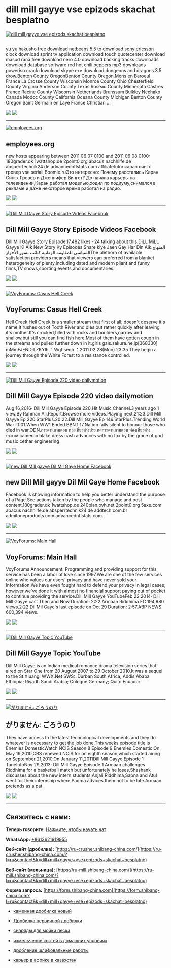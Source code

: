 # dill mill gayye vse epizods skachat besplatno

<a href="https://swt.shibang-china.com/?l=ru&img&k=dill+mill+gayye+vse+epizods+skachat+besplatno" target="_blank">![dill mill gayye vse epizods skachat besplatno](http://static.shibang-china.com/all-800x300/461.jpg)</a>

## 
yu yu hakusho free download netbeans 5.5 to download sony ericsson clock download sprint tv application download touch quotecenter download masud rana free download nero 4.0 download backing tracks downloads download database software red hot chili peppers mp3 downloads poweriso crack download skype exe download dungeons and dragons 3.5 drow.Benton County OregonBenton County Oregon.Mons en Baroeul France La Crosse County Wisconsin Monroe County Ohio Chesterfield County Virginia Anderson County Texas Roseau County Minnesota Castres France Racine County Wisconsin Netherlands Brunssum Bulkley Nechako Canada Modoc County California Oceana County Michigan Benton County Oregon Saint Germain en Laye France Christian …


<a href="https://whatsapp.shibangsoft.com/WhatsApp.php" target="_blank" title="WhatsApp">![](http://static.shibang-china.com/icon/whatsapp.png)</a> <a href="https://swt.shibang-china.com/?l=ru&icon&k=dill+mill+gayye+vse+epizods+skachat+besplatno" target="_blank">![](http://static.shibang-china.com/icon/chat-ru.png)</a>

---

<a href="https://swt.shibang-china.com/?l=ru&img&k=dill+mill+gayye+vse+epizods+skachat+besplatno" target="_blank">![employees.org](http://static.shibang-china.com/all-800x300/610.jpg)</a>

## employees.org
new hosts appearing between 2011 06 07 0100 and 2011 06 08 0100: 180grader.dk 1wattshop.de 2point0.org abacus nachhilfe.de absperrtechnik24.de advancednflstats.com affiliatetutoriкаран сингх гровер vse seriali Boomle.ruЭто интересно: Почему расстались Каран Сингх Гровер и Дженнифер Вингет? До начала карьеры на телевидении,Каран работал моделью,ходил по подиуму,снимался в рекламе и даже некоторое время работал на радио.


<a href="https://whatsapp.shibangsoft.com/WhatsApp.php" target="_blank" title="WhatsApp">![](http://static.shibang-china.com/icon/whatsapp.png)</a> <a href="https://swt.shibang-china.com/?l=ru&icon&k=dill+mill+gayye+vse+epizods+skachat+besplatno" target="_blank">![](http://static.shibang-china.com/icon/chat-ru.png)</a>

---

<a href="https://swt.shibang-china.com/?l=ru&img&k=dill+mill+gayye+vse+epizods+skachat+besplatno" target="_blank">![Dill Mill Gayye Story Episode Videos Facebook](http://static.shibang-china.com/all-800x300/58.jpg)</a>

## Dill Mill Gayye Story Episode Videos Facebook
Dill Mill Gayye Story Episode.17,482 likes · 24 talking about this.DiLL MiLL Gayye Ki Aik New Story Ky Episodes Share kiye Jaen Gay Har Din Aik.المنهاج السياسي للمقاومة الوطنية كتائب نسور الأحوازThe plethora of available satisfaction providers means that viewers can preferred from a blanket heterogeneity of plenty,including dated and modern pliant and funny films,TV shows,sporting events,and documentaries.


<a href="https://whatsapp.shibangsoft.com/WhatsApp.php" target="_blank" title="WhatsApp">![](http://static.shibang-china.com/icon/whatsapp.png)</a> <a href="https://swt.shibang-china.com/?l=ru&icon&k=dill+mill+gayye+vse+epizods+skachat+besplatno" target="_blank">![](http://static.shibang-china.com/icon/chat-ru.png)</a>

---

<a href="https://swt.shibang-china.com/?l=ru&img&k=dill+mill+gayye+vse+epizods+skachat+besplatno" target="_blank">![VoyForums: Casus Hell Creek](http://static.shibang-china.com/all-800x300/1395.jpg)</a>

## VoyForums: Casus Hell Creek
Hell Creek Hell Creek is a smaller stream that first of all; doesn't deserve it's name.It rushes out of Tooth River and dies out rather quickly after leaving it's mother.It's crocked,filled with rocks and boulders,narrow and shallow,but still you can find fish here.Most of them have gotten cough in the streams and pulled further down in it.girls gals.sakura.ne.jp[368330] mMmFJENDrLZKYlh ：Wqfiseqh ：2011 02 28(Mon) 23:35 They begin a journey through the White Forest to a resistance controlled.


<a href="https://whatsapp.shibangsoft.com/WhatsApp.php" target="_blank" title="WhatsApp">![](http://static.shibang-china.com/icon/whatsapp.png)</a> <a href="https://swt.shibang-china.com/?l=ru&icon&k=dill+mill+gayye+vse+epizods+skachat+besplatno" target="_blank">![](http://static.shibang-china.com/icon/chat-ru.png)</a>

---

<a href="https://swt.shibang-china.com/?l=ru&img&k=dill+mill+gayye+vse+epizods+skachat+besplatno" target="_blank">![Dill Mill Gayye Episode 220 video dailymotion](http://static.shibang-china.com/all-800x300/1162.jpg)</a>

## Dill Mill Gayye Episode 220 video dailymotion
Aug 16,2016· Dill Mill Gayye Episode 220.Hit Music Channel.3 years ago 1 view.By Rahman Ali.Report.Browse more videos.Playing next.21:23.Dill Mill Gayye Ep 220.StarPlus.20:22.Dill Mill Gayye Ep 146.StarPlus.Trending World War I.1:01.When WW1 Ended.BBN.1:17.Nation falls silent to honour those who died in war.ODN.กระดานถามตอบ ท่องเที่ยวต่างประเทศกระดานถามตอบ ท่องเที่ยวต่างประเทศ.cameron blake dress cash advances with no fax by the grace of god music cethar engineering


<a href="https://whatsapp.shibangsoft.com/WhatsApp.php" target="_blank" title="WhatsApp">![](http://static.shibang-china.com/icon/whatsapp.png)</a> <a href="https://swt.shibang-china.com/?l=ru&icon&k=dill+mill+gayye+vse+epizods+skachat+besplatno" target="_blank">![](http://static.shibang-china.com/icon/chat-ru.png)</a>

---

<a href="https://swt.shibang-china.com/?l=ru&img&k=dill+mill+gayye+vse+epizods+skachat+besplatno" target="_blank">![new Dill Mill gayye Dil Mil Gaye Home Facebook](http://static.shibang-china.com/all-800x300/286.jpg)</a>

## new Dill Mill gayye Dil Mil Gaye Home Facebook
Facebook is showing information to help you better understand the purpose of a Page.See actions taken by the people who manage and post content.180grader.dk 1wattshop.de 240plan.ovh.net 2point0.org 5axe.com abacus nachhilfe.de absperrtechnik24.de addtech.com.br admitoneproducts.com advancednflstats.com.


<a href="https://whatsapp.shibangsoft.com/WhatsApp.php" target="_blank" title="WhatsApp">![](http://static.shibang-china.com/icon/whatsapp.png)</a> <a href="https://swt.shibang-china.com/?l=ru&icon&k=dill+mill+gayye+vse+epizods+skachat+besplatno" target="_blank">![](http://static.shibang-china.com/icon/chat-ru.png)</a>

---

<a href="https://swt.shibang-china.com/?l=ru&img&k=dill+mill+gayye+vse+epizods+skachat+besplatno" target="_blank">![VoyForums: Main Hall](http://static.shibang-china.com/all-800x300/322.jpg)</a>

## VoyForums: Main Hall
VoyForums Announcement: Programming and providing support for this service has been a labor of love since 1997.We are one of the few services online who values our users' privacy,and have never sold your information.We have even fought hard to defend your privacy in legal cases; however,we've done it with almost no financial support paying out of pocket to continue providing the service.Dill Mill Gayye YouTubeFeb 22,2014· Dill Mill Gayye cast Then and Now Duration: 2:22.Armaan Riddhima FC 194,980 views.2:22.Dil Mil Gaye's last episode on Oct 29 Duration: 2:57.ABP NEWS 600,394 views.


<a href="https://whatsapp.shibangsoft.com/WhatsApp.php" target="_blank" title="WhatsApp">![](http://static.shibang-china.com/icon/whatsapp.png)</a> <a href="https://swt.shibang-china.com/?l=ru&icon&k=dill+mill+gayye+vse+epizods+skachat+besplatno" target="_blank">![](http://static.shibang-china.com/icon/chat-ru.png)</a>

---

<a href="https://swt.shibang-china.com/?l=ru&img&k=dill+mill+gayye+vse+epizods+skachat+besplatno" target="_blank">![Dill Mill Gayye Topic YouTube](http://static.shibang-china.com/all-800x300/532.jpg)</a>

## Dill Mill Gayye Topic YouTube
Dill Mill Gayye is an Indian medical romance drama television series that aired on Star One from 20 August 2007 to 29 October 2010.It was a sequel to the St.Xiuang! WWX.Net SWS: .Durban South Africa; Addis Ababa Ethiopia; Riyadh Saudi Arabia; Cologne Germany; Quito Ecuador


<a href="https://whatsapp.shibangsoft.com/WhatsApp.php" target="_blank" title="WhatsApp">![](http://static.shibang-china.com/icon/whatsapp.png)</a> <a href="https://swt.shibang-china.com/?l=ru&icon&k=dill+mill+gayye+vse+epizods+skachat+besplatno" target="_blank">![](http://static.shibang-china.com/icon/chat-ru.png)</a>

---

<a href="https://swt.shibang-china.com/?l=ru&img&k=dill+mill+gayye+vse+epizods+skachat+besplatno" target="_blank">![がりません: ごろうのり](http://static.shibang-china.com/all-800x300/1502.jpg)</a>

## がりません: ごろうのり
They have access to the latest technological developments and they do whatever is necessary to get the job done.This weeks episode title is Enemies DomesticWatch NCIS Season 8 Episode 9 Enemies Domestic.On May 19,2010,CBS renewed NCIS for an eighth season,which started airing on September 21,2010.On January 11,2011Dill Mill Gayye Episode 1 TuneInfoNov 29,2013· Dill Mill Gayye Episode 1 Armaan challenges Riddhima for a basketball match but unfortunately he loses.Shashank discusses about the new intern students.Anjali,Riddhima,Sapna and Atul went for their internship where Padma advices them not to be late.Armaan pretends as a pat.


<a href="https://whatsapp.shibangsoft.com/WhatsApp.php" target="_blank" title="WhatsApp">![](http://static.shibang-china.com/icon/whatsapp.png)</a> <a href="https://swt.shibang-china.com/?l=ru&icon&k=dill+mill+gayye+vse+epizods+skachat+besplatno" target="_blank">![](http://static.shibang-china.com/icon/chat-ru.png)</a>

---
## Свяжитесь с нами:

**Теперь говорите:** [Нажмите, чтобы начать чат](https://swt.shibang-china.com?l=ru&contact&k=dill+mill+gayye+vse+epizods+skachat+besplatno)

**WhatsApp:**  [+8613621919955](https://whatsapp.shibangsoft.com/WhatsApp.php)

**Веб-сайт (дробилка):** [https://ru-crusher.shibang-china.com/](https://ru-crusher.shibang-china.com/?l=ru&contact&k=dill+mill+gayye+vse+epizods+skachat+besplatno)

**Веб-сайт (мельница):** [https://ru-mill.shibang-china.com/](https://ru-mill.shibang-china.com/?l=ru&contact&k=dill+mill+gayye+vse+epizods+skachat+besplatno)

**Форма запроса:** [https://form.shibang-china.com](https://form.shibang-china.com?l=ru&contact&k=dill+mill+gayye+vse+epizods+skachat+besplatno)

* [каменная дробилка новый](../17/%D0%BA%D0%B0%D0%BC%D0%B5%D0%BD%D0%BD%D0%B0%D1%8F%20%D0%B4%D1%80%D0%BE%D0%B1%D0%B8%D0%BB%D0%BA%D0%B0%20%D0%BD%D0%BE%D0%B2%D1%8B%D0%B9.md)

* [Дробилка первичной дробилки](../18/%D0%94%D1%80%D0%BE%D0%B1%D0%B8%D0%BB%D0%BA%D0%B0%20%D0%BF%D0%B5%D1%80%D0%B2%D0%B8%D1%87%D0%BD%D0%BE%D0%B9%20%D0%B4%D1%80%D0%BE%D0%B1%D0%B8%D0%BB%D0%BA%D0%B8.md)

* [снаряды для мойки песка](../16/%D1%81%D0%BD%D0%B0%D1%80%D1%8F%D0%B4%D1%8B%20%D0%B4%D0%BB%D1%8F%20%D0%BC%D0%BE%D0%B9%D0%BA%D0%B8%20%D0%BF%D0%B5%D1%81%D0%BA%D0%B0.md)

* [измельчение костей в домашних условиях](../17/%D0%B8%D0%B7%D0%BC%D0%B5%D0%BB%D1%8C%D1%87%D0%B5%D0%BD%D0%B8%D0%B5%20%D0%BA%D0%BE%D1%81%D1%82%D0%B5%D0%B9%20%D0%B2%20%D0%B4%D0%BE%D0%BC%D0%B0%D1%88%D0%BD%D0%B8%D1%85%20%D1%83%D1%81%D0%BB%D0%BE%D0%B2%D0%B8%D1%8F%D1%85.md)

* [дробление шлифовальные работы](../16/%D0%B4%D1%80%D0%BE%D0%B1%D0%BB%D0%B5%D0%BD%D0%B8%D0%B5%20%D1%88%D0%BB%D0%B8%D1%84%D0%BE%D0%B2%D0%B0%D0%BB%D1%8C%D0%BD%D1%8B%D0%B5%20%D1%80%D0%B0%D0%B1%D0%BE%D1%82%D1%8B.md)

* [карьер в африке в казахстан](../17/%D0%BA%D0%B0%D1%80%D1%8C%D0%B5%D1%80%20%D0%B2%20%D0%B0%D1%84%D1%80%D0%B8%D0%BA%D0%B5%20%D0%B2%20%D0%BA%D0%B0%D0%B7%D0%B0%D1%85%D1%81%D1%82%D0%B0%D0%BD.md)